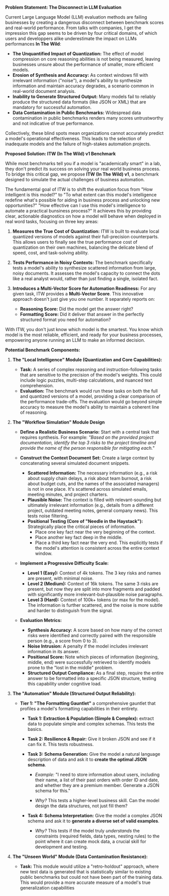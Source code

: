 **Problem Statement: The Disconnect in LLM Evaluation**

Current Large Language Model (LLM) evaluation methods are failing businesses by creating a dangerous disconnect between benchmark scores and real-world performance. From talks with companies, I get the impression this gap seems to be driven by four critical domains, of which users and developpers alike underestimate the impact on LLMs performances **In The Wild**:

*   **The Unquantified Impact of Quantization:** The effect of model compression on core reasoning abilities is not being measured, leaving businesses unsure about the performance of smaller, more efficient models.
*   **Erosion of Synthesis and Accuracy:** As context windows fill with irrelevant information ("noise"), a model's ability to synthesize information and maintain accuracy degrades, a scenario common in real-world document analysis.
*   **Inability to Generate Structured Output:** Many models fail to reliably produce the structured data formats (like JSON or XML) that are mandatory for successful automation.
*   **Data Contamination in Public Benchmarks:** Widespread data contamination in public benchmarks renders many scores untrustworthy and not indicative of true performance.

Collectively, these blind spots mean organizations cannot accurately predict a model's operational effectiveness. This leads to the selection of inadequate models and the failure of high-stakes automation projects.

**Proposed Solution: ITW (In The Wild) v1 Benchmark**

While most benchmarks tell you if a model is "academically smart" in a lab, they don't predict its success on solving your real world business process. To bridge this critical gap, we propose **ITW (In The Wild) v1**, a benchmark designed to simulate the actual challenges of business automation.

The fundamental goal of ITW is to shift the evaluation focus from "How intelligent is this model?" to "To what extent can this model's intelligence redefine what's possible for aiding in business process and unlocking new opportunities?" "How effective can I use this model's intelligence to automate a practical bunsiness process?" It achieves this by providing clear, actionable diagnostics on how a model will behave when deployed in real word tasks, focusing on three key areas:

1.  **Measures the True Cost of Quantization:** ITW is built to evaluate local quantized versions of models against their full-precision counterparts. This allows users to finally see the true performance cost of quantization on their own machines, balancing the delicate blend of speed, cost, and task-solving ability.

2.  **Tests Performance in Noisy Contexts:** The benchmark specifically tests a model's ability to synthesize scattered information from large, noisy documents. It assesses the model's capacity to connect the dots like a real analyst would, rather than just finding a single, isolated fact.

3.  **Introduces a Multi-Vector Score for Automation Readiness:** For any given task, ITW provides a **Multi-Vector Score**. This innovative approach doesn't just give you one number. It separately reports on:
    *   **Reasoning Score:** Did the model get the answer right?
    *   **Formatting Score:** Did it deliver that answer in the perfectly structured format you need for automation?

With ITW, you don't just know which model is the smartest. You know which model is the most reliable, efficient, and ready for your business processes, empowering anyone running an LLM to make an informed decision.

**Potential Benchmark Components:**

1.  **The "Local Intelligence" Module (Quantization and Core Capabilities):**
    *   **Task:** A series of complex reasoning and instruction-following tasks that are sensitive to the precision of the model's weights. This could include logic puzzles, multi-step calculations, and nuanced text comprehension.
    *   **Evaluation:** The benchmark would run these tasks on both the full and quantized versions of a model, providing a clear comparison of the performance trade-offs. The evaluation would go beyond simple accuracy to measure the model's ability to maintain a coherent line of reasoning.

2.  **The "Workflow Simulation" Module Design**

    *   **Define a Realistic Business Scenario:** Start with a central task that requires synthesis. For example: *"Based on the provided project documentation, identify the top 3 risks to the project timeline and provide the name of the person responsible for mitigating each."*

    *   **Construct the Context Document Set:** Create a large context by concatenating several simulated document snippets.
	    *   **Scattered Information:** The necessary information (e.g., a risk about supply chain delays, a risk about team burnout, a risk about budget cuts, and the names of the associated managers) is not in one place. It's scattered across simulated emails, meeting minutes, and project charters.
	    *   **Plausible Noise:** The context is filled with relevant-sounding but ultimately irrelevant information (e.g., details from a different project, outdated meeting notes, general company news). This tests noise filtering.
	    *   **Positional Testing (Core of "Needle in the Haystack"):** Strategically place the critical pieces of information.
	        *   Place one key fact near the very beginning of the context.
	        *   Place another key fact deep in the middle.
	        *   Place a third key fact near the very end.
        This explicitly tests if the model's attention is consistent across the entire context window.

    *   **Implement a Progressive Difficulty Scale:**
	    *   **Level 1 (Easy):** Context of 4k tokens. The 3 key risks and names are present, with minimal noise.
	    *   **Level 2 (Medium):** Context of 16k tokens. The same 3 risks are present, but now they are split into more fragments and padded with significantly more irrelevant-but-plausible noise paragraphs.
	    *   **Level 3 (Hard):** Context of 100k+ tokens (or max for the model). The information is further scattered, and the noise is more subtle and harder to distinguish from the signal.

    *   **Evaluation Metrics:**
	    *   **Synthesis Accuracy:** A score based on how many of the correct risks were identified and correctly paired with the responsible person (e.g., a score from 0 to 3).
	    *   **Noise Intrusion:** A penalty if the model includes irrelevant information in its answer.
	    *   **Positional Score:** Note which pieces of information (beginning, middle, end) were successfully retrieved to identify models prone to the "lost in the middle" problem.
	    *   **Structured Output Compliance:** As a final step, require the entire answer to be formatted into a specific JSON structure, testing this capability under cognitive load.

3.  **The "Automation" Module (Structured Output Reliability):**
    *   **Tier 1: "The Formatting Gauntlet"** 
    a comprehensive gauntlet that profiles a model's formatting capabilities in their entirety.

  

	    *   **Task 1: Extraction & Population (Simple & Complex):** extract data to populate simple and complex schemas. This tests the basics.

	    *   **Task 2: Resilience & Repair:** Give it broken JSON and see if it can fix it. This tests robustness.

	    *   **Task 3: Schema Generation:** Give the model a natural language description of data and ask it to **create the optimal JSON schema**.

			* *Example:* "I need to store information about users, including their name, a list of their past orders with order ID and date, and whether they are a premium member. Generate a JSON schema for this."

			* *Why?* This tests a higher-level business skill. Can the model design the data structures, not just fill them?

		* **Task 4: Schema Interpretation:** Give the model a complex JSON schema and ask it to **generate a diverse set of valid examples**.

			* *Why?* This tests if the model truly *understands* the constraints (required fields, data types, nesting rules) to the point where it can create mock data, a crucial skill for development and testing.

4.  **The "Unseen World" Module (Data Contamination Resistance):**
    *   **Task:** This module would utilize a "retro-holdout" approach, where new test data is generated that is statistically similar to existing public benchmarks but could not have been part of the training data. This would provide a more accurate measure of a model's true generalization capabilities
